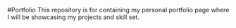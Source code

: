 #Portfolio
This repository is for containing my personal portfolio page where I will be showcasing my projects and skill set.